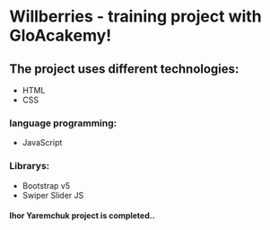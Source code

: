 # Willberries - training project with GloAcakemy!

## The project uses different technologies:
- HTML 
- CSS 

### language programming: 
- JavaScript 

### Librarys: 
- Bootstrap v5
- Swiper Slider JS

#### Ihor Yaremchuk project is completed..